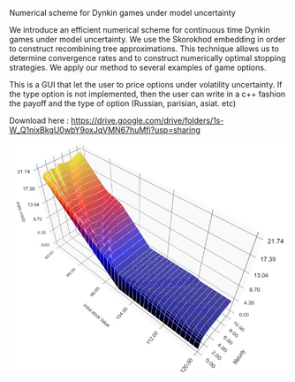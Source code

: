Numerical scheme for Dynkin games under model uncertainty


We introduce an efficient numerical scheme for continuous time Dynkin games under model uncertainty. We use the Skorokhod embedding in order to construct recombining tree approximations. This technique allows us to determine convergence rates and to construct numerically optimal stopping strategies. We apply our method to several examples of game options.


This is a GUI that let the user to price options under volatility uncertainty.
If the type option is not implemented, then the user can write in a c++ fashion the payoff and the type of option (Russian, parisian, asiat. etc)

Download here : https://drive.google.com/drive/folders/1s-W_Q1nixBkgU0wbY9oxJqVMN67huMfi?usp=sharing

![picture](pictures/Game_put_option_-_Surface.bmp)
